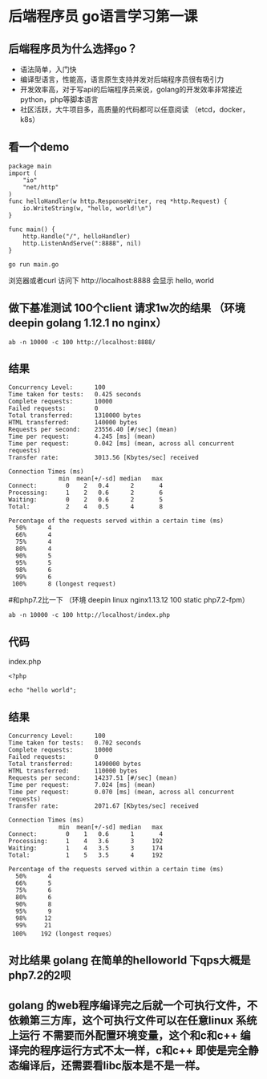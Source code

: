 # 后端程序员 go语言学习第一课

## 后端程序员为什么选择go？

- 语法简单，入门快
- 编译型语言，性能高，语言原生支持并发对后端程序员很有吸引力
- 开发效率高，对于写api的后端程序员来说，golang的开发效率非常接近python，php等脚本语言
- 社区活跃，大牛项目多，高质量的代码都可以任意阅读 （etcd，docker，k8s）

## 看一个demo

```
package main
import (
    "io"
    "net/http"
)
func helloHandler(w http.ResponseWriter, req *http.Request) {
    io.WriteString(w, "hello, world!\n")
}

func main() {
    http.Handle("/", helloHandler)
    http.ListenAndServe(":8888", nil)
}
```

```
go run main.go
```

浏览器或者curl 访问下 http://localhost:8888  会显示 hello, world



## 做下基准测试 100个client 请求1w次的结果  （环境 deepin golang 1.12.1  no nginx）
```
ab -n 10000 -c 100 http://localhost:8888/
```
## 结果

```
Concurrency Level:      100
Time taken for tests:   0.425 seconds
Complete requests:      10000
Failed requests:        0
Total transferred:      1310000 bytes
HTML transferred:       140000 bytes
Requests per second:    23556.40 [#/sec] (mean)
Time per request:       4.245 [ms] (mean)
Time per request:       0.042 [ms] (mean, across all concurrent requests)
Transfer rate:          3013.56 [Kbytes/sec] received

Connection Times (ms)
              min  mean[+/-sd] median   max
Connect:        0    2   0.4      2       4
Processing:     1    2   0.6      2       6
Waiting:        0    2   0.6      2       5
Total:          2    4   0.5      4       8

Percentage of the requests served within a certain time (ms)
  50%      4
  66%      4
  75%      4
  80%      4
  90%      5
  95%      5
  98%      6
  99%      6
 100%      8 (longest request)
```

#和php7.2比一下   （环境 deepin linux nginx1.13.12 100 static php7.2-fpm） 

```
ab -n 10000 -c 100 http://localhost/index.php
```

## 代码
index.php
``` 
<?php

echo "hello world";
```

## 结果
```
Concurrency Level:      100
Time taken for tests:   0.702 seconds
Complete requests:      10000
Failed requests:        0
Total transferred:      1490000 bytes
HTML transferred:       110000 bytes
Requests per second:    14237.51 [#/sec] (mean)
Time per request:       7.024 [ms] (mean)
Time per request:       0.070 [ms] (mean, across all concurrent requests)
Transfer rate:          2071.67 [Kbytes/sec] received

Connection Times (ms)
              min  mean[+/-sd] median   max
Connect:        0    1   0.6      1       4
Processing:     1    4   3.6      3     192
Waiting:        1    4   3.5      3     174
Total:          1    5   3.5      4     192

Percentage of the requests served within a certain time (ms)
  50%      4
  66%      5
  75%      6
  80%      6
  90%      8
  95%      9
  98%     12
  99%     21
 100%    192 (longest reques）
 ```

 ## 对比结果 golang 在简单的helloworld 下qps大概是 php7.2的2呗


## golang 的web程序编译完之后就一个可执行文件，不依赖第三方库，这个可执行文件可以在任意linux 系统上运行 不需要而外配置环境变量，这个和c和c++ 编译完的程序运行方式不太一样，c和c++ 即使是完全静态编译后，还需要看libc版本是不是一样。